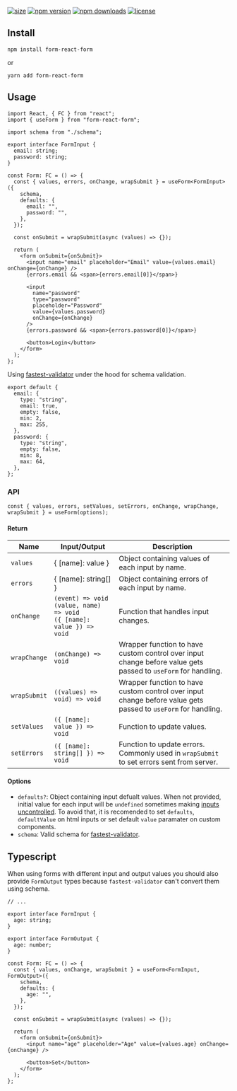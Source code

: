 [![size](https://img.shields.io/bundlephobia/minzip/form-react-form)](https://bundlephobia.com/result?p=form-react-form)
[![npm version](https://img.shields.io/npm/v/form-react-form.svg)](https://www.npmjs.com/package/form-react-form)
[![npm downloads](https://img.shields.io/npm/dt/form-react-form.svg)](https://www.npmjs.com/package/form-react-form)
[![license](https://img.shields.io/npm/l/form-react-form)](https://github.com/form-react-form/form-react-form/blob/master/LICENSE)

## Install

```
npm install form-react-form
```

or

```
yarn add form-react-form
```

## Usage

```tsx
import React, { FC } from "react";
import { useForm } from "form-react-form";

import schema from "./schema";

export interface FormInput {
  email: string;
  password: string;
}

const Form: FC = () => {
  const { values, errors, onChange, wrapSubmit } = useForm<FormInput>({
    schema,
    defaults: {
      email: "",
      password: "",
    },
  });

  const onSubmit = wrapSubmit(async (values) => {});

  return (
    <form onSubmit={onSubmit}>
      <input name="email" placeholder="Email" value={values.email} onChange={onChange} />
      {errors.email && <span>{errors.email[0]}</span>}

      <input
        name="password"
        type="password"
        placeholder="Password"
        value={values.password}
        onChange={onChange}
      />
      {errors.password && <span>{errors.password[0]}</span>}

      <button>Login</button>
    </form>
  );
};
```

Using [fastest-validator](https://github.com/icebob/fastest-validator) under the hood for schema validation.

```tsx
export default {
  email: {
    type: "string",
    email: true,
    empty: false,
    min: 2,
    max: 255,
  },
  password: {
    type: "string",
    empty: false,
    min: 8,
    max: 64,
  },
};
```

### API

```tsx
const { values, errors, setValues, setErrors, onChange, wrapChange, wrapSubmit } = useForm(options);
```

#### Return

| Name         | Input/Output                                                                        | Description                                                                                                   |
| ------------ | ----------------------------------------------------------------------------------- | ------------------------------------------------------------------------------------------------------------- |
| `values`     | { [name]: value }                                                                   | Object containing values of each input by name.                                                               |
| `errors`     | { [name]: string[] }                                                                | Object containing errors of each input by name.                                                               |
| `onChange`   | `(event) => void` <br/> `(value, name) => void` <br/> `({ [name]: value }) => void` | Function that handles input changes.                                                                          |
| `wrapChange` | `(onChange) => void`                                                                | Wrapper function to have custom control over input change before value gets passed to `useForm` for handling. |
| `wrapSubmit` | `((values) => void) => void`                                                        | Wrapper function to have custom control over input change before value gets passed to `useForm` for handling. |
| `setValues`  | `({ [name]: value }) => void`                                                       | Function to update values.                                                                                    |
| `setErrors`  | `({ [name]: string[] }) => void`                                                    | Function to update errors. Commonly used in `wrapSubmit` to set errors sent from server.                      |

#### Options

- `defaults?`: Object containing input defualt values. When not provided, initial value for each input will be `undefined` sometimes making [inputs uncontrolled](https://github.com/icebob/fastest-validator). To avoid that, it is recomended to set `defaults`, `defaultValue` on html inputs or set default `value` paramater on custom components.
- `schema`: Valid schema for [fastest-validator](https://github.com/icebob/fastest-validator).

## Typescript

When using forms with different input and output values you should also provide `FormOutput` types because `fastest-validator` can't convert them using schema.

```tsx
// ...

export interface FormInput {
  age: string;
}

export interface FormOutput {
  age: number;
}

const Form: FC = () => {
  const { values, onChange, wrapSubmit } = useForm<FormInput, FormOutput>({
    schema,
    defaults: {
      age: "",
    },
  });

  const onSubmit = wrapSubmit(async (values) => {});

  return (
    <form onSubmit={onSubmit}>
      <input name="age" placeholder="Age" value={values.age} onChange={onChange} />

      <button>Set</button>
    </form>
  );
};
```

